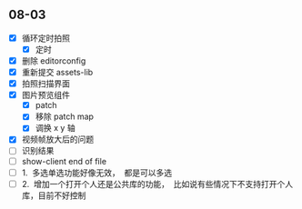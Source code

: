 ## 08-03

- [x] 循环定时拍照
  - [x] 定时
- [x] 删除 editorconfig
- [x] 重新提交 assets-lib
- [x] 拍照扫描界面
- [x] 图片预览组件
  - [x] patch
  - [x] 移除 patch map
  - [x] 调换 x y 轴
- [x] 视频帧放大后的问题
- [ ] 识别结果
- [ ] show-client end of file
- [ ] 1.  多选单选功能好像无效，  都是可以多选
- [ ] 2.  增加一个打开个人还是公共库的功能，  比如说有些情况下不支持打开个人库，目前不好控制
